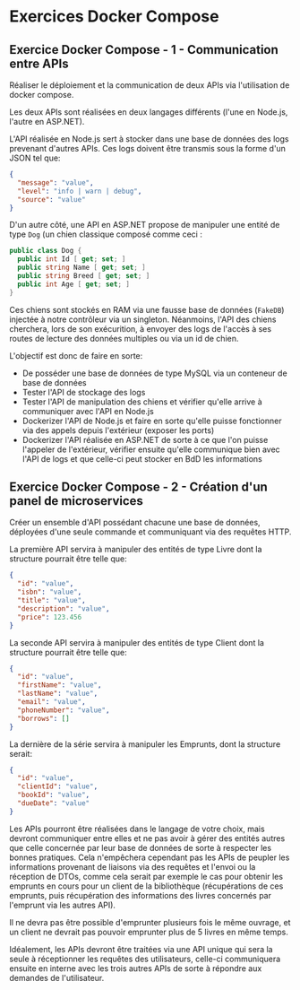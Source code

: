 # Exercices Docker Compose

## Exercice Docker Compose - 1 - Communication entre APIs

Réaliser le déploiement et la communication de deux APIs via l'utilisation de docker compose. 

Les deux APIs sont réalisées en deux langages différents (l'une en Node.js, l'autre en ASP.NET).

L'API réalisée en Node.js sert à stocker dans une base de données des logs prevenant d'autres APIs. Ces logs doivent être transmis sous la forme d'un JSON tel que: 

```json
{
  "message": "value",
  "level": "info | warn | debug",
  "source": "value"
}
```

D'un autre côté, une API en ASP.NET propose de manipuler une entité de type `Dog` (un chien classique composé comme ceci : 

```csharp
public class Dog {
  public int Id [ get; set; ]
  public string Name [ get; set; ]
  public string Breed [ get; set; ]
  public int Age [ get; set; ]
}
```

Ces chiens sont stockés en RAM via une fausse base de données (`FakeDB`) injectée à notre contrôleur via un singleton. Néanmoins, l'API des chiens cherchera, lors de son exécurition, à envoyer des logs de l'accès à ses routes de lecture des données multiples ou via un id de chien. 

L'objectif est donc de faire en sorte: 

* De posséder une base de données de type MySQL via un conteneur de base de données
* Tester l'API de stockage des logs
* Tester l'API de manipulation des chiens et vérifier qu'elle arrive à communiquer avec l'API en Node.js
* Dockerizer l'API de Node.js et faire en sorte qu'elle puisse fonctionner via des appels depuis l'extérieur (exposer les ports)
* Dockerizer l'API réalisée en ASP.NET de sorte à ce que l'on puisse l'appeler de l'extérieur, vérifier ensuite qu'elle communique bien avec l'API de logs et que celle-ci peut stocker en BdD les informations

## Exercice Docker Compose - 2 - Création d'un panel de microservices

Créer un ensemble d'API possédant chacune une base de données, déployées d'une seule commande et communiquant via des requêtes HTTP.

La première API servira à manipuler des entités de type Livre dont la structure pourrait être telle que: 

```json
{
  "id": "value",
  "isbn": "value",
  "title": "value",
  "description": "value",
  "price": 123.456
}
```

La seconde API servira à manipuler des entités de type Client dont la structure pourrait être telle que: 

```json
{
  "id": "value",
  "firstName": "value",
  "lastName": "value",
  "email": "value",
  "phoneNumber": "value",
  "borrows": []
}
```

La dernière de la série servira à manipuler les Emprunts, dont la structure serait: 

```json
{
  "id": "value",
  "clientId": "value",
  "bookId": "value",
  "dueDate": "value"
}
```

Les APIs pourront être réalisées dans le langage de votre choix, mais devront communiquer entre elles et ne pas avoir à gérer des entités autres que celle concernée par leur base de données de sorte à respecter les bonnes pratiques. Cela n'empêchera cependant pas les APIs de peupler les informations provenant de liaisons via des requêtes et l'envoi ou la réception de DTOs, comme cela serait par exemple le cas pour obtenir les emprunts en cours pour un client de la bibliothèque (récupérations de ces emprunts, puis récupération des informations des livres concernés par l'emprunt via les autres API).

Il ne devra pas être possible d'emprunter plusieurs fois le même ouvrage, et un client ne devrait pas pouvoir emprunter plus de 5 livres en même temps. 

Idéalement, les APIs devront être traitées via une API unique qui sera la seule à réceptionner les requêtes des utilisateurs, celle-ci communiquera ensuite en interne avec les trois autres APIs de sorte à répondre aux demandes de l'utilisateur. 